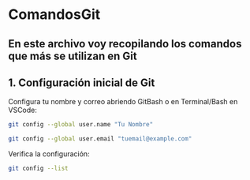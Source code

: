 # ComandosGit
En este archivo voy recopilando los comandos que más se utilizan en Git
---


## 1. Configuración inicial de Git

Configura tu nombre y correo abriendo GitBash o en Terminal/Bash en VSCode:

```bash
git config --global user.name "Tu Nombre" 
```
```bash
git config --global user.email "tuemail@example.com"
```

Verifica la configuración:
```bash
git config --list
```

